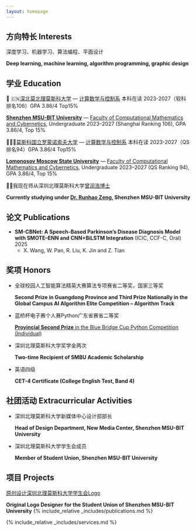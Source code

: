 ```yaml
---
layout: homepage
---
```

## 方向特长 Interests

深度学习、机器学习、算法编程、平面设计

**Deep learning, machine learning, algorithm programming, graphic design**

## 学业 Education

🏫 🇨🇳[深北莫北理莫斯科大学](https://www.smbu.edu.cn/index.htm) — [计算数学与控制系](https://www.smbu.edu.cn/xsjg/jssxykzx/yxjs.htm) 本科在读 2023-2027（软科排名106）GPA 3.86/4   Top15%

[**Shenzhen MSU-BIT University**](https://www.smbu.edu.cn/index.htm) — [Faculty of Computational Mathematics and Cybernetics](https://www.smbu.edu.cn/xsjg/jssxykzx/yxjs.htm), Undergraduate 2023–2027 (Shanghai Ranking 106), GPA 3.86/4, Top 15%


🏫🇷🇺[莫斯科国立罗蒙诺索夫大学](https://msu.ru/) — [计算数学与控制系](https://cs.msu.ru/en) 本科在读 2023-2027（QS排名94）GPA 3.86/4   Top15%

[**Lomonosov Moscow State University**](https://msu.ru/) — [Faculty of Computational Mathematics and Cybernetics](https://cs.msu.ru/en), Undergraduate 2023–2027 (QS Ranking 94), GPA 3.86/4, Top 15%


🧑‍🏫我现在师从深圳北理莫斯科大学[曾润浩博士](https://zengrunhao.com/index.html)

**Currently studying under [Dr. Runhao Zeng](https://ai.smbu.edu.cn/info/1251/1881.htm), Shenzhen MSU-BIT University**

## 论文 **Publications**

- **SM-CBNet: A Speech-Based Parkinson’s Disease Diagnosis Model with SMOTE–ENN and CNN+BiLSTM Integration** (ICIC, CCF-C, Oral) 2025
    - X. Wang, W. Pan, R. Liu, K. Jin and Z. Tian

## 奖项 Honors

- 全球校园人工智能算法精英大赛算法专项赛省二等奖，国家三等奖
    
    **Second Prize in Guangdong Province and Third Prize Nationally in the Global Campus AI Algorithm Elite Competition – Algorithm Track**
    
- 蓝桥杯电子赛个人赛Python广东省赛省二等奖
    
    [**Provincial Second Prize** in the Blue Bridge Cup Python Competition (Individual)](https://dasai.lanqiao.cn/)
    
- 深圳北理莫斯科大学奖学金两次
    
    **Two-time Recipient of SMBU Academic Scholarship**
    
- 英语四级
    
    **CET-4 Certificate (College English Test, Band 4)**
    

## 社团活动 **Extracurricular Activities**

- 深圳北理莫斯科大学新媒体中心设计部部长
    
    **Head of Design Department, New Media Center, Shenzhen MSU-BIT University**
    
- 深圳北理莫斯科大学学生会成员
    
    **Member of Student Union, Shenzhen MSU-BIT University**
    

## 项目 **Projects**

[原创设计深圳北理莫斯科大学学生会Logo](https://mp.weixin.qq.com/s/UUB207kcCMzUx-u4nrESOg)

**Original Logo Designer for the Student Union of Shenzhen MSU-BIT University**
{% include_relative _includes/publications.md %}

{% include_relative _includes/services.md %}
